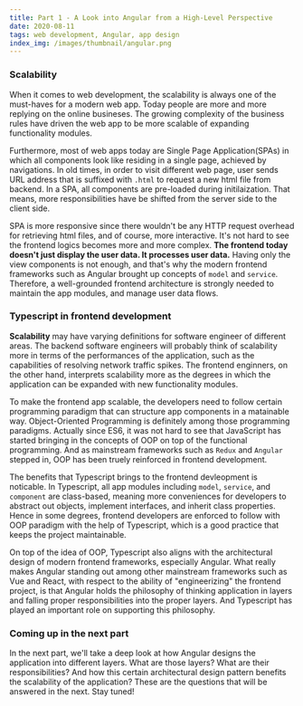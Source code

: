 ```yaml
---
title: Part 1 - A Look into Angular from a High-Level Perspective
date: 2020-08-11
tags: web development, Angular, app design
index_img: /images/thumbnail/angular.png
---
```

### Scalability
When it comes to web development, the scalability is always one of the must-haves for a modern web app. Today people are more and more replying on the online busineses. The growing complexity of the business rules have driven the web app to be more scalable of expanding functionality modules. 

Furthermore, most of web apps today are Single Page Application(SPAs) in which all components look like residing in a single page, achieved by navigations. In old times, in order to visit different web page, user sends URL address that is suffixed with `.html` to request a new html file from backend. In a SPA, all components are pre-loaded during initilaization. That means, more responsibilities have be shifted from the server side to the client side. 

SPA is more responsive since there wouldn't be any HTTP request overhead for retrieving html files, and of course, more interactive. It's not hard to see the frontend logics becomes more and more complex. **The frontend today doesn't just display the user data. It processes user data.** Having only the view components is not enough, and that's why the modern frontend frameworks such as Angular brought up concepts of `model` and `service`. Therefore, a well-grounded frontend architecture is strongly needed to maintain the app modules, and manage user data flows. 

### Typescript in frontend development 
**Scalability** may have varying definitions for software engineer of different areas. The backend software engineers will probably think of scalability more in terms of the performances of the application, such as the capabilities of resolving network traffic spikes. The frontend enginners, on the other hand, interprets scalability more as the degrees in which the application can be expanded with new functionality modules.

To make the frontend app scalable, the developers need to follow certain programming paradigm that can structure app components in a matainable way. Object-Oriented Programming is definitely among those programming paradigms. Actually since ES6, it was not hard to see that JavaScript has started bringing in the concepts of OOP on top of the functional programming. And as mainstream frameworks such as `Redux` and `Angular` stepped in, OOP has been truely reinforced in frontend development.

The benefits that Typescript brings to the frontend devleopment is noticable. In Typescript, all app modules including `model`, `service`, and `component` are class-based, meaning more conveniences for developers to abstract out objects, implement interfaces, and inherit class properties. Hence in some degrees, frontend developers are enforced to follow with OOP paradigm with the help of Typescript, which is a good practice that keeps the project maintainable.

On top of the idea of OOP, Typescript also aligns with the architectural design of modern frontend frameworks, especially Angular. What really makes Angular standing out among other mainstream frameworks such as Vue and React, with respect to the ability of "engineerizing" the frontend project, is that Angular holds the philosophy of thinking application in layers and falling proper responsibilities into the proper layers. And Typescript has played an important role on supporting this philosophy. 

### Coming up in the next part
In the next part, we'll take a deep look at how Angular designs the application into different layers. What are those layers? What are their responsibilities? And how this certain architectural design pattern benefits the scalability of the application? These are the questions that will be answered in the next. Stay tuned!







